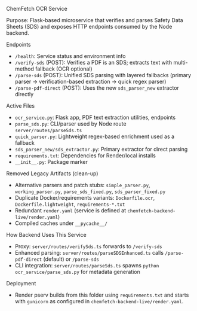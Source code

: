 ChemFetch OCR Service

Purpose: Flask-based microservice that verifies and parses Safety Data Sheets (SDS) and exposes HTTP endpoints consumed by the Node backend.

Endpoints
- `/health`: Service status and environment info
- `/verify-sds` (POST): Verifies a PDF is an SDS; extracts text with multi-method fallback (OCR optional)
- `/parse-sds` (POST): Unified SDS parsing with layered fallbacks (primary parser → verification-based extraction → quick regex parser)
- `/parse-pdf-direct` (POST): Uses the new `sds_parser_new` extractor directly

Active Files
- `ocr_service.py`: Flask app, PDF text extraction utilities, endpoints
- `parse_sds.py`: CLI/parser used by Node route `server/routes/parseSds.ts`
- `quick_parser.py`: Lightweight regex-based enrichment used as a fallback
- `sds_parser_new/sds_extractor.py`: Primary extractor for direct parsing
- `requirements.txt`: Dependencies for Render/local installs
- `__init__.py`: Package marker

Removed Legacy Artifacts (clean-up)
- Alternative parsers and patch stubs: `simple_parser.py`, `working_parser.py`, `parse_sds_fixed.py`, `sds_parser_fixed.py`
- Duplicate Docker/requirements variants: `Dockerfile.ocr`, `Dockerfile.lightweight`, `requirements-*.txt`
- Redundant `render.yaml` (service is defined at `chemfetch-backend-live/render.yaml`)
- Compiled caches under `__pycache__/`

How Backend Uses This Service
- Proxy: `server/routes/verifySds.ts` forwards to `/verify-sds`
- Enhanced parsing: `server/routes/parseSDSEnhanced.ts` calls `/parse-pdf-direct` (default) or `/parse-sds`
- CLI integration: `server/routes/parseSds.ts` spawns `python ocr_service/parse_sds.py` for metadata generation

Deployment
- Render pserv builds from this folder using `requirements.txt` and starts with `gunicorn` as configured in `chemfetch-backend-live/render.yaml`.

